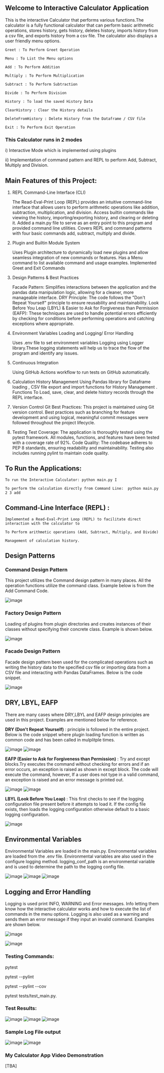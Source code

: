 ## Welcome to Interactive Calculator Application 

This is the interactive Calculator that performs various functions.The calculator is a fully functional calculator that can perform basic arithmetic operations, stores history, gets history, deletes history, imports history from a csv file, and exports history from a csv file. The calculator also displays a user friendly menu options.

	Greet : To Perform Greet Operation

	Menu : To List the Menu options

	Add : To Perform Addition

	Multiply : To Perform Multiplication

	Subtract : To Perform Subtraction

	Divide : To Perform Division

	History : To load the saved History Data

	ClearHistory : Clear the History details

	DeleteFromHistory : Delete History from the Dataframe / CSV file

	Exit : To Perform Exit Operation


### This Calculator runs in 2 modes

i) Interactive Mode which is implemented using plugins

ii) Implementation of command pattern and REPL to perform Add, Subtract, Multiply and Division.

## Main Features of this Project:

1. REPL Command-Line Interface (CLI)
   
	The Read-Eval-Print Loop (REPL) provides an intuitive command-line interface that allows users to perform arithmetic operations like addition, subtraction, multiplication, and division.
	Access builtin commands like viewing the history, importing/exporting history, and clearing or deleting it.
	Added a main.py file to serve as an entry point to this program and provided command line utilities.
	Covers REPL and command patterns with four basic commands add, subtract, multiply and divide.
	
2. Plugin and Builtin Module System
   
   	 Uses Plugin architecture to dynamically load new plugins and allow seamless integration of new commands or features.
   	 Has a Menu command to list available command and usage examples.
   	Implemented Greet and Exit Commands

3. Design Patterns & Best Practices
 
   	Facade Pattern: Simplifies interactions between the application and the pandas data manipulation logic, allowing for a cleaner, more manageable interface.
	DRY Principle: The code follows the "Don't Repeat Yourself" principle to ensure reusability and maintainability.
	Look Before You Leap (LBYL) & Easier to Ask for Forgiveness than Permission (EAFP): These techniques are used to handle potential errors efficiently by checking for conditions before performing 		operations and catching exceptions where appropriate.

4. Environment Variables Loading and Logging/ Error Handling
   
	Uses .env file to set environment variables
	Logging using Logger library.These logging statements will help us to trace the flow of the program and identify any issues.

5. Continuous Integration
   
   	Using GitHub Actions workflow to run tests on GitHub automatically.

6. Calculation History Management
   	Using Pandas library for Dataframe loading , CSV file export and import functions for History Management . Functions To Load, save, clear, and delete history records through the REPL interface.

7. Version Control
	Git Best Practices: This project is maintained using Git version control. Best practices such as branching for feature development and using logical, meaningful commit messages were followed throughout 	the project lifecycle.
8. Testing
	Test Coverage: The application is thoroughly tested using the pytest framework. All modules, functions, and features have been tested with a coverage rate of 92%.
	Code Quality: The codebase adheres to PEP 8 standards, ensuring readability and maintainability. Testing also includes running pylint to maintain code quality.

## To Run the Applications:

	To run the Interactive Calculator: python main.py I

	To perform the calculation directly from Command Line:  python main.py 2 3 add

## Command-Line Interface (REPL) :

	Implemented a Read-Eval-Print Loop (REPL) to facilitate direct interaction with the calculator to

	To Perform arithmetic operations (Add, Subtract, Multiply, and Divide)

	Management of calculation history.

## Design Patterns

### Command Design Pattern

This project utilizes the Command design pattern in many places. All the operation functions utilize the command class. Example below is from the Add Command Code.

![image](https://github.com/user-attachments/assets/b1df4678-897d-4b6c-9655-86b784f0e3d6)

### Factory Design Pattern

Loading of plugins from plugin directories and creates instances of their classes without specifying their concrete class. Example is shown below.

![image](https://github.com/user-attachments/assets/0bcde930-6867-4523-b855-3b3899cb5886)

### Facade Design Pattern

Facade design pattern been used for the complicated operations such as writing the history data to the specified csv file or importing data from a CSV file and interacting with Pandas DataFrames. Below is the code snippet.

![image](https://github.com/user-attachments/assets/382c56bc-5110-416d-b345-331231e523ec)

## DRY, LBYL, EAFP

There are many cases where DRY,LBYL and EAFP design principles are used in this project. Examples are mentioned below for reference.

**DRY (Don't Repeat Yourself)** : principle is followed in the entire project. Below is the code snippet where plugin loading function is written as common code and has been called in mulplitple times.

![image](https://github.com/user-attachments/assets/5ab5ba7a-583d-4358-8191-710a7ce22398)
![image](https://github.com/user-attachments/assets/837fa53a-9410-4da3-9238-6c3c860f9b54)


**EAFP (Easier to Ask for Forgiveness than Permission)** : Try and except blocks.Try executes the command without checking for errors and if an error occurs, an exception is raised as shown in except block. The code will execute the command, however, If a user does not type in a valid command, an exception is raised and an error message is printed out.

![image](https://github.com/user-attachments/assets/8e35792c-b792-4e70-b519-e77d9205b788)
![image](https://github.com/user-attachments/assets/27801fa0-806b-4a5c-aa17-2327a0a92419)


**LBYL (Look Before You Leap)** : This first checks to see if the logging configuration file present before it attempts to load it. If the config file exists, then loads the logging configuration otherwise default to a basic logging configuration.

![image](https://github.com/user-attachments/assets/28b4654e-c5eb-4ea5-9014-95fc497a3252)


## Environmental Variables

Environmental Variables are loaded in the main.py. Environmental variables are loaded from the .env file. Environmental variables are also used in the configure logging method. logging_conf_path is an environmental variable and is used to determine the path to the logging config file.

![image](https://github.com/user-attachments/assets/dca9f425-ccbd-4034-a74e-e6b0df8b9432)
![image](https://github.com/user-attachments/assets/6be590a2-7f6e-412c-a9a2-2e261b2a7036)
![image](https://github.com/user-attachments/assets/e2372103-615f-41c4-9bc8-0472a1c01e89)

## Logging and Error Handling

Logging is used print INFO, WARNING and Error messages. Info letting them know how the interactive calculator works and how to execute the list of commands in the menu options. Logging is also used as a warning and sends them an error message if they input an invalid command. Examples are shown below.

![image](https://github.com/user-attachments/assets/9621dba2-8c70-4074-aa03-4f7854c20787)

![image](https://github.com/user-attachments/assets/70acd646-0cdf-41e5-a7ec-5e1250ed4ac2)

### Testing Commands:

pytest 

pytest --pylint

pytest --pylint --cov

pytest tests/test_main.py.

### Test Results:

![image](https://github.com/user-attachments/assets/1dc929b9-acb1-4eb2-af0d-e08c35ef9678)
![image](https://github.com/user-attachments/assets/6d483887-aff6-4e55-a44f-ccd181d81bf5)
![image](https://github.com/user-attachments/assets/cc98b3c3-321b-4110-877d-8d445faaa142)


### Sample Log File output

![image](https://github.com/user-attachments/assets/e2d23f6a-2859-47c4-b89c-f851406bb6d4)
![image](https://github.com/user-attachments/assets/8b60a342-467b-4497-966b-5894d9616ce2)


### My Calculator App Video Demonstration
[TBA]




